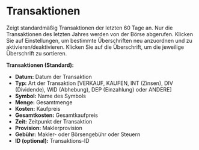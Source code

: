 # **Transaktionen**

Zeigt standardmäßig Transaktionen der letzten 60 Tage an. Nur die Transaktionen des letzten Jahres werden von der Börse abgerufen.
Klicken Sie auf Einstellungen, um bestimmte Überschriften neu anzuordnen und zu aktivieren/deaktivieren.
Klicken Sie auf die Überschrift, um die jeweilige Überschrift zu sortieren.

**Transaktionen (Standard):**
- **Datum:** Datum der Transaktion
- **Typ:** Art der Transaktion [VERKAUF, KAUFEN, INT (Zinsen), DIV (Dividende), WID (Abhebung), DEP (Einzahlung) oder ANDERE]
- **Symbol:** Name des Symbols
- **Menge:** Gesamtmenge
- **Kosten:** Kaufpreis
- **Gesamtkosten:** Gesamtkaufpreis
- **Zeit:** Zeitpunkt der Transaktion
- **Provision:** Maklerprovision
- **Gebühr:** Makler- oder Börsengebühr oder Steuern
- **ID (optional):** Transaktions-ID

